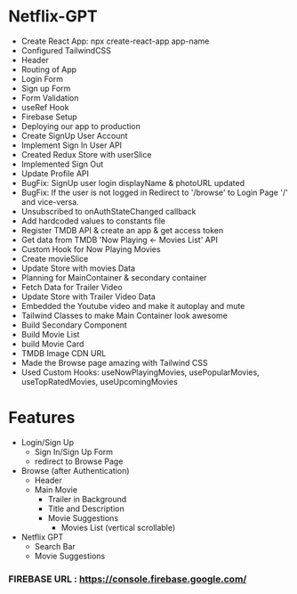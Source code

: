 # Netflix-GPT

- Create React App: npx create-react-app app-name
- Configured TailwindCSS
- Header
- Routing of App
- Login Form
- Sign up Form
- Form Validation
- useRef Hook
- Firebase Setup
- Deploying our app to production
- Create SignUp User Account
- Implement Sign In User API 
- Created Redux Store with userSlice
- Implemented Sign Out
- Update Profile API
- BugFix: SignUp user login displayName & photoURL updated
- BugFix: If the user is not logged in Redirect to '/browse' to Login Page '/' and vice-versa.
- Unsubscribed to onAuthStateChanged callback
- Add hardcoded values to constants file
- Register TMDB API & create an app & get access token
- Get data from TMDB 'Now Playing <- Movies List' API 
- Custom Hook for Now Playing Movies
- Create movieSlice
- Update Store with movies Data
- Planning for MainContainer & secondary container
- Fetch Data for Trailer Video
- Update Store with Trailer Video Data
- Embedded the Youtube video and make it autoplay and mute
- Tailwind Classes to make Main Container look awesome
- Build Secondary Component  
- Build Movie List  
- build Movie Card  
- TMDB Image CDN URL  
- Made the Browse page amazing with Tailwind CSS
- Used Custom Hooks: useNowPlayingMovies, usePopularMovies, useTopRatedMovies, useUpcomingMovies

# Features
- Login/Sign Up
    - Sign In/Sign Up Form
    - redirect to Browse Page
- Browse (after Authentication)
    - Header
    - Main Movie
        - Trailer in Background
        - Title and Description
        - Movie Suggestions
            - Movies List (vertical scrollable)
- Netflix GPT
    - Search Bar
    - Movie Suggestions

### FIREBASE URL : https://console.firebase.google.com/
